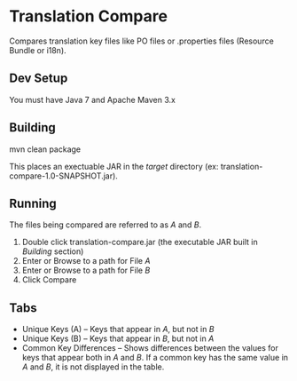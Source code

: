 # Translation Compare

Compares translation key files like PO files or .properties files (Resource Bundle or i18n).

## Dev Setup

You must have Java 7 and Apache Maven 3.x

## Building

mvn clean package

This places an exectuable JAR in the *target* directory (ex: translation-compare-1.0-SNAPSHOT.jar).

## Running

The files being compared are referred to as *A* and *B*.

1. Double click translation-compare.jar (the executable JAR built in *Building* section)
2. Enter or Browse to a path for File *A*
3. Enter or Browse to a path for File *B*
4. Click Compare

## Tabs
* Unique Keys (A) – Keys that appear in *A*, but not in *B*
* Unique Keys (B) – Keys that appear in *B*, but not in *A*
* Common Key Differences – Shows differences between the values for keys that appear both in *A* and *B*. If a common key has the same value in *A* and *B*, it is not displayed in the table.